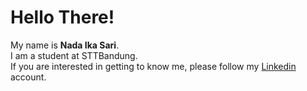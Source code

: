 # Hello There! 

My name is **Nada Ika Sari**.\
I am a student at STTBandung.\
If you are interested in getting to know me, please follow my [Linkedin](https://www.linkedin.com/in/nada-ika-sari-748961188/) account.
